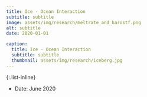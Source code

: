 ```yaml
---
title: Ice - Ocean Interaction
subtitle: subtitle
image: assets/img/research/meltrate_and_barostf.png
alt: subtitle
date: 2020-01-01

caption:
  title: Ice - Ocean Interaction
  subtitle: subtitle
  thumbnail: assets/img/research/iceberg.jpg
---
```



{:.list-inline}
- Date: June 2020
